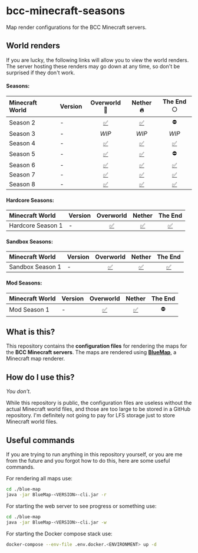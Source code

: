 # bcc-minecraft-seasons
Map render configurations for the BCC Minecraft servers.

## World renders
If you are lucky, the following links will allow you to view the world renders. The server hosting these renders may go down at any time, so don't be surprised if they don't work.

#### Seasons:
| Minecraft World | Version | Overworld :deciduous_tree: | Nether :fire: | The End :full_moon: |
| :--- | :--- | :---: | :---: | :---: |
| Season 2 | - | [:white_check_mark:](http://CHANGEME:8888/#season_2_overworld:0:0:0:1500:0:0:0:0:perspective) | [:white_check_mark:](http://CHANGEME:8888/#season_2_nether:0:0:0:1500:0:0:0:0:perspective) | :no_entry: |
| Season 3 | - | _WIP_ | _WIP_ | _WIP_ |
| Season 4 | - | [:white_check_mark:](http://CHANGEME:8888/#season_4_overworld:0:0:0:1500:0:0:0:0:perspective) | [:white_check_mark:](http://CHANGEME:8888/#season_4_nether:0:0:0:1500:0:0:0:0:perspective) | [:white_check_mark:](http://CHANGEME:8888/#season_4_end:0:0:0:1500:0:0:0:0:perspective) |
| Season 5 | - | [:white_check_mark:](http://CHANGEME:8888/#season_5_overworld:0:0:0:1500:0:0:0:0:perspective) | [:white_check_mark:](http://CHANGEME:8888/#season_5_nether:0:0:0:1500:0:0:0:0:perspective) | :no_entry: |
| Season 6 | - | [:white_check_mark:](http://CHANGEME:8888/#season_6_overworld:0:0:0:1500:0:0:0:0:perspective) | [:white_check_mark:](http://CHANGEME:8888/#season_6_nether:0:0:0:1500:0:0:0:0:perspective) | [:white_check_mark:](http://CHANGEME:8888/#season_6_end:0:0:0:1500:0:0:0:0:perspective) |
| Season 7 | - | [:white_check_mark:](http://CHANGEME:8888/#season_7_overworld:0:0:0:1500:0:0:0:0:perspective) | [:white_check_mark:](http://CHANGEME:8888/#season_7_nether:0:0:0:1500:0:0:0:0:perspective) | [:white_check_mark:](http://CHANGEME:8888/#season_7_end:0:0:0:1500:0:0:0:0:perspective) |
| Season 8 | - | [:white_check_mark:](http://CHANGEME:8888/#season_8_overworld:0:0:0:1500:0:0:0:0:perspective) | [:white_check_mark:](http://CHANGEME:8888/#season_8_nether:0:0:0:1500:0:0:0:0:perspective) | [:white_check_mark:](http://CHANGEME:8888/#season_8_end:0:0:0:1500:0:0:0:0:perspective) |

#### Hardcore Seasons:
| Minecraft World | Version | Overworld | Nether | The End |
| :--- | :--- | :---: | :---: | :---: |
| Hardcore Season 1 | - | [:white_check_mark:](http://CHANGEME:8888/#hardcore_season_1_overworld:0:0:0:1500:0:0:0:0:perspective) | [:white_check_mark:](http://CHANGEME:8888/#hardcore_season_1_nether:0:0:0:1500:0:0:0:0:perspective) | [:white_check_mark:](http://CHANGEME:8888/#hardcore_season_1_end:0:0:0:1500:0:0:0:0:perspective) |

#### Sandbox Seasons:
| Minecraft World | Version | Overworld | Nether | The End |
| :--- | :--- | :---: | :---: | :---: |
| Sandbox Season 1 | - | [:white_check_mark:](http://CHANGEME:8888/#sandbox_season_1_overworld:0:0:0:1500:0:0:0:0:perspective) | [:white_check_mark:](http://CHANGEME:8888/#sandbox_season_1_nether:0:0:0:1500:0:0:0:0:perspective) | [:white_check_mark:](http://CHANGEME:8888/#sandbox_season_1_end:0:0:0:1500:0:0:0:0:perspective) |

#### Mod Seasons:
| Minecraft World | Version | Overworld | Nether | The End |
| :--- | :--- | :---: | :---: | :---: |
| Mod Season 1 | - | [:white_check_mark:](http://CHANGEME:8888/#mod_season_1_overworld:0:0:0:1500:0:0:0:0:perspective) | [:white_check_mark:](http://CHANGEME:8888/#mod_season_1_nether:0:0:0:1500:0:0:0:0:perspective) | :no_entry: |

## What is this?
This repository contains the **configuration files** for rendering the maps for the **BCC Minecraft servers**. The maps are rendered using **[BlueMap](https://github.com/BlueMap-Minecraft/BlueMap)**, a Minecraft map renderer.

## How do I use this?
_You don't_.

While this repository is public, the configuration files are useless without the actual Minecraft world files, and those are too large to be stored in a GitHub repository. I'm definitely not going to pay for LFS storage just to store Minecraft world files.

## Useful commands
If you are trying to run anything in this repository yourself, or you are me from the future and you forgot how to do this, here are some useful commands.

For rendering all maps use:
```sh
cd ./blue-map
java -jar BlueMap-<VERSION>-cli.jar -r
```

For starting the web server to see progress or something use:
```sh
cd ./blue-map
java -jar BlueMap-<VERSION>-cli.jar -w
```

For starting the Docker compose stack use:
```sh
docker-compose --env-file .env.docker.<ENVIRONMENT> up -d
```
